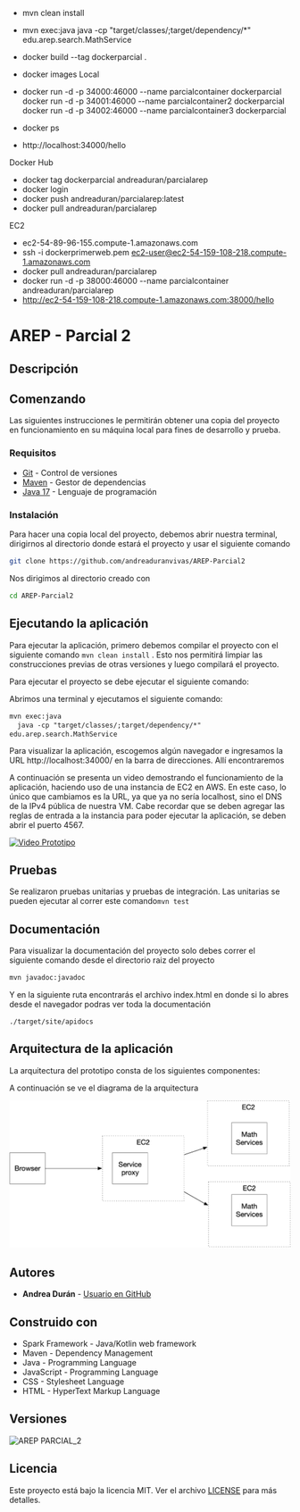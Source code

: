 - mvn clean install
- mvn exec:java
  java -cp "target/classes/;target/dependency/*" edu.arep.search.MathService

- docker build --tag dockerparcial .
- docker images
Local
- docker run -d -p 34000:46000 --name parcialcontainer dockerparcial
  docker run -d -p 34001:46000 --name parcialcontainer2 dockerparcial
  docker run -d -p 34002:46000 --name parcialcontainer3 dockerparcial
- docker ps
- http://localhost:34000/hello

Docker Hub
- docker tag dockerparcial andreaduran/parcialarep
- docker login
- docker push andreaduran/parcialarep:latest
- docker pull andreaduran/parcialarep


EC2
- ec2-54-89-96-155.compute-1.amazonaws.com
- ssh -i dockerprimerweb.pem ec2-user@ec2-54-159-108-218.compute-1.amazonaws.com
- docker pull andreaduran/parcialarep
- docker run -d -p 38000:46000 --name parcialcontainer andreaduran/parcialarep
- http://ec2-54-159-108-218.compute-1.amazonaws.com:38000/hello

# AREP - Parcial 2

## Descripción



## Comenzando

Las siguientes instrucciones le permitirán obtener una copia del proyecto en funcionamiento en su máquina local para fines de desarrollo y prueba.

### Requisitos

- [Git](https://www.youtube.com/watch?v=4xqVv2lTo40/) - Control de versiones
- [Maven](https://www.youtube.com/watch?v=1QfiyR_PWxU) - Gestor de dependencias
- [Java 17](https://www.youtube.com/watch?v=BG2OSaxWX4E) - Lenguaje de programación

### Instalación

Para hacer una copia local del proyecto, debemos abrir nuestra terminal, dirigirnos al directorio donde estará el proyecto y usar el siguiente comando

```bash
git clone https://github.com/andreaduranvivas/AREP-Parcial2
```

Nos dirigimos al directorio creado con

```bash
cd AREP-Parcial2
```


## Ejecutando la aplicación

Para ejecutar la aplicación, primero debemos compilar el proyecto con el siguiente comando `mvn clean install`
. Esto nos permitirá limpiar las construcciones previas de otras versiones y luego compilará el proyecto.

Para ejecutar el proyecto se debe ejecutar el siguiente comando:

Abrimos una terminal y ejecutamos el siguiente comando:
```
mvn exec:java
  java -cp "target/classes/;target/dependency/*" edu.arep.search.MathService
```

Para visualizar la aplicación, escogemos algún navegador e ingresamos la URL http://localhost:34000/ en la barra de direcciones. Allí encontraremos

A continuación se presenta un video demostrando el funcionamiento de la aplicación, haciendo uso de una instancia de EC2 en AWS.
En este caso, lo único que cambiamos es la URL, ya que ya no sería localhost, sino el DNS de la IPv4 pública de nuestra VM.
Cabe recordar que se deben agregar las reglas de entrada a la instancia para poder ejecutar la aplicación, se deben abrir el puerto 4567.

[![Video Prototipo](multimedia/)](https://youtu.be/AINZ3AHpHRU)


## Pruebas

Se realizaron pruebas unitarias y pruebas de integración.
Las unitarias se pueden ejecutar al correr este comando`mvn test`

## Documentación

Para visualizar la documentación del proyecto solo debes correr el siguiente comando desde el directorio raiz del proyecto

```bash
mvn javadoc:javadoc
```

Y en la siguiente ruta encontrarás el archivo index.html en donde si lo abres desde el navegador podras ver toda la documentación

```
./target/site/apidocs
```

## Arquitectura de la aplicación

La arquitectura del prototipo consta de los siguientes componentes:


A continuación se ve el diagrama de la arquitectura

![image](multimedia/arquitectura.png)

## Autores

- **Andrea Durán** - [Usuario en GitHub](https://github.com/andreaduranvivas)

## Construido con

* Spark Framework - Java/Kotlin web framework
* Maven - Dependency Management
* Java - Programming Language
* JavaScript - Programming Language
* CSS - Stylesheet Language
* HTML - HyperText Markup Language


## Versiones

![AREP PARCIAL_2](https://img.shields.io/badge/AREP_PARCIAL_2-v1.0.0-blue)

## Licencia

Este proyecto está bajo la licencia MIT. Ver el archivo [LICENSE](LICENSE) para más detalles.
